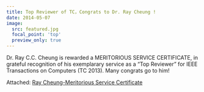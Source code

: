```yaml
---
title: Top Reviewer of TC，Congrats to Dr. Ray Cheung !
date: 2014-05-07
image:
  src: featured.jpg
  focal_point: 'top'
  preview_only: true
---
```



<!--more-->

Dr. Ray C.C. Cheung is rewarded a MERITORIOUS SERVICE CERTIFICATE,  in grateful recognition of his exemplarary service as a “Top Reviewer”  for IEEE Transactions on Computers (TC 2013).  Many congrats go to him!

Attached: [Ray Cheung-Meritorious Service Certificate](document.pdf)
